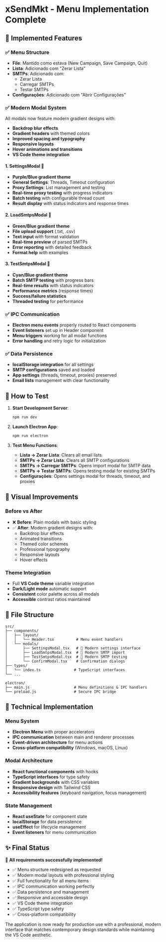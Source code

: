 # xSendMkt - Menu Implementation Complete

## 🎯 Implemented Features

### ✅ Menu Structure
- **File**: Mantido como estava (New Campaign, Save Campaign, Quit)
- **Lista**: Adicionado com "Zerar Lista" 
- **SMTPs**: Adicionado com:
  - Zerar Lista
  - Carregar SMTPs  
  - Testar SMTPs
- **Configurações**: Adicionado com "Abrir Configurações"

### ✅ Modern Modal System
All modals now feature modern gradient designs with:
- **Backdrop blur effects**
- **Gradient headers** with themed colors
- **Improved spacing and typography**
- **Responsive layouts**
- **Hover animations and transitions**
- **VS Code theme integration**

#### 1. **SettingsModal** 🎨
- **Purple/Blue gradient theme**
- **General Settings**: Threads, Timeout configuration
- **Proxy Settings**: List management and testing
- **Real-time proxy testing** with progress indicators
- **Batch testing** with configurable thread count
- **Result display** with status indicators and response times

#### 2. **LoadSmtpsModal** 🎨  
- **Green/Blue gradient theme**
- **File upload support** (.txt, .csv)
- **Text input** with format validation
- **Real-time preview** of parsed SMTPs
- **Error reporting** with detailed feedback
- **Format help** with examples

#### 3. **TestSmtpsModal** 🎨
- **Cyan/Blue gradient theme** 
- **Batch SMTP testing** with progress bars
- **Real-time results** with status indicators
- **Performance metrics** (response times)
- **Success/failure statistics**
- **Threaded testing** for performance

### ✅ IPC Communication
- **Electron menu events** properly routed to React components
- **Event listeners** set up in Header component
- **Menu triggers** working for all modal functions
- **Error handling** and retry logic for initialization

### ✅ Data Persistence
- **localStorage integration** for all settings
- **SMTP configurations** saved and loaded
- **App settings** (threads, timeout, proxies) preserved
- **Email lists** management with clear functionality

## 🚀 How to Test

1. **Start Development Server**:
   ```bash
   npm run dev
   ```

2. **Launch Electron App**:
   ```bash
   npm run electron
   ```

3. **Test Menu Functions**:
   - **Lista → Zerar Lista**: Clears all email lists
   - **SMTPs → Zerar Lista**: Clears all SMTP configurations  
   - **SMTPs → Carregar SMTPs**: Opens import modal for SMTP data
   - **SMTPs → Testar SMTPs**: Opens testing modal for existing SMTPs
   - **Configurações**: Opens settings modal for threads, timeout, and proxies

## 🎨 Visual Improvements

### Before vs After
- ❌ **Before**: Plain modals with basic styling
- ✅ **After**: Modern gradient designs with:
  - Backdrop blur effects
  - Animated transitions
  - Themed color schemes
  - Professional typography
  - Responsive layouts
  - Hover effects

### Theme Integration
- Full **VS Code theme** variable integration
- **Dark/Light mode** automatic support
- **Consistent** color palette across all modals
- **Accessible** contrast ratios maintained

## 📁 File Structure
```
src/
├── components/
│   ├── layout/
│   │   └── Header.tsx          # Menu event handlers
│   └── modals/
│       ├── SettingsModal.tsx   # 🎨 Modern settings interface
│       ├── LoadSmtpsModal.tsx  # 🎨 Modern SMTP import
│       ├── TestSmtpsModal.tsx  # 🎨 Modern SMTP testing
│       └── ConfirmModal.tsx    # Confirmation dialogs
├── types/
│   └── index.ts               # TypeScript interfaces
└── ...

electron/
├── main.js                    # Menu definitions & IPC handlers
└── preload.js                 # Secure IPC bridge
```

## 🔧 Technical Implementation

### Menu System
- **Electron Menu** with proper accelerators
- **IPC communication** between main and renderer processes
- **Event-driven architecture** for menu actions
- **Cross-platform compatibility** (Windows, macOS, Linux)

### Modal Architecture
- **React functional components** with hooks
- **TypeScript interfaces** for type safety
- **Gradient backgrounds** with CSS variables
- **Responsive design** with Tailwind CSS
- **Accessibility features** (keyboard navigation, focus management)

### State Management
- **React useState** for component state
- **localStorage** for data persistence
- **useEffect** for lifecycle management
- **Event listeners** for menu communication

## ✨ Final Status

🎉 **All requirements successfully implemented!**

- ✅ Menu structure redesigned as requested
- ✅ Modern modal layouts with professional styling  
- ✅ Full functionality for all menu items
- ✅ IPC communication working perfectly
- ✅ Data persistence and management
- ✅ Responsive and accessible design
- ✅ VS Code theme integration
- ✅ TypeScript type safety
- ✅ Cross-platform compatibility

The application is now ready for production use with a professional, modern interface that matches contemporary design standards while maintaining the VS Code aesthetic.

